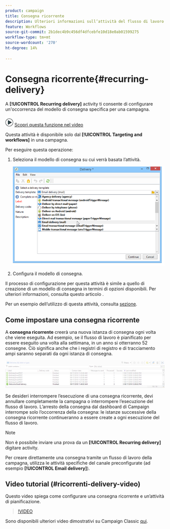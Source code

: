 ```yaml
---
product: campaign
title: Consegna ricorrente
description: Ulteriori informazioni sull’attività del flusso di lavoro di consegna ricorrente
feature: Workflows
source-git-commit: 2b1dec4b9c456df4dfcebfe10d18e0ab01599275
workflow-type: tm+mt
source-wordcount: '270'
ht-degree: 14%

---
```


# Consegna ricorrente{#recurring-delivery}



A **[!UICONTROL Recurring delivery]** activity ti consente di configurare un&#39;occorrenza del modello di consegna specifica per una campagna.

![](assets/do-not-localize/how-to-video.png) [Scopri questa funzione nel video](#recurring-delivery-video)

Questa attività è disponibile solo dal **[!UICONTROL Targeting and workflows]** in una campagna.

Per eseguire questa operazione:

1. Seleziona il modello di consegna su cui verrà basata l’attività.

   ![](assets/recurring_delivery_001.png)

1. Configura il modello di consegna.

Il processo di configurazione per questa attività è simile a quello di creazione di un modello di consegna in termini di opzioni disponibili. Per ulteriori informazioni, consulta questo articolo .

Per un esempio dell’utilizzo di questa attività, consulta [sezione](send-a-birthday-email.md#creating-a-recurring-delivery-in-a-targeting-workflow).

## Come impostare una consegna ricorrente

A **consegna ricorrente** creerà una nuova istanza di consegna ogni volta che viene eseguita. Ad esempio, se il flusso di lavoro è pianificato per essere eseguito una volta alla settimana, in un anno si otterranno 52 consegne. Ciò significa anche che i registri di registro e di tracciamento ampi saranno separati da ogni istanza di consegna.

![Consegna ricorrente](assets/delivery_recurring.jpg)

Se desideri interrompere l’esecuzione di una consegna ricorrente, devi annullare completamente la campagna o interrompere l’esecuzione del flusso di lavoro. L’arresto della consegna dal dashboard di Campaign interrompe solo l’occorrenza della consegna: le istanze successive della consegna ricorrente continueranno a essere create a ogni esecuzione del flusso di lavoro.

>[!NOTE]
>
>Non è possibile inviare una prova da un **[!UICONTROL Recurring delivery]** digitare activity.
> 
>Per creare direttamente una consegna tramite un flusso di lavoro della campagna, utilizza le attività specifiche del canale preconfigurate (ad esempio **[!UICONTROL Email delivery]**).

## Video tutorial (#ricorrenti-delivery-video)

Questo video spiega come configurare una consegna ricorrente e un’attività di pianificazione.

>[!VIDEO](https://video.tv.adobe.com/v/25040?quality=12)

Sono disponibili ulteriori video dimostrativi su Campaign Classic [qui](https://experienceleague.adobe.com/docs/campaign-classic-learn/tutorials/overview.html?lang=it).
